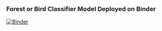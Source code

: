 
### Forest or Bird Classifier Model Deployed on Binder

[![Binder](https://mybinder.org/badge_logo.svg)](https://mybinder.org/v2/gh/danieladejumo17/Binder_Deployment.git/HEAD?urlpath=%2Fvoila%2Frender%2Fbird_or_forest.ipynb)
